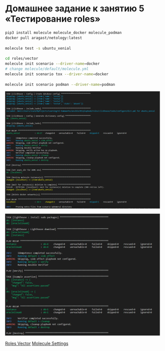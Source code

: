 # Домашнее задание к занятию 5 «Тестирование roles»

```bash
pip3 install molecule molecule_docker molecule_podman
docker pull aragast/netology:latest

molecule test -s ubuntu_xenial

cd roles/vector
molecule init scenario --driver-name=docker
# change molecule/default/molecule.yml
molecule init scenario tox --driver-name=docker

molecule init scenario podman --driver-name=podman

```

![screen](./screen/Screenshot2024-03-04-181236.png)

![screen](./screen/Screenshot2024-03-05-202643.png)

[Roles Vector](./playbook/roles/vector/)
[Molecule Settings](./playbook/roles/vector/molecule/)
